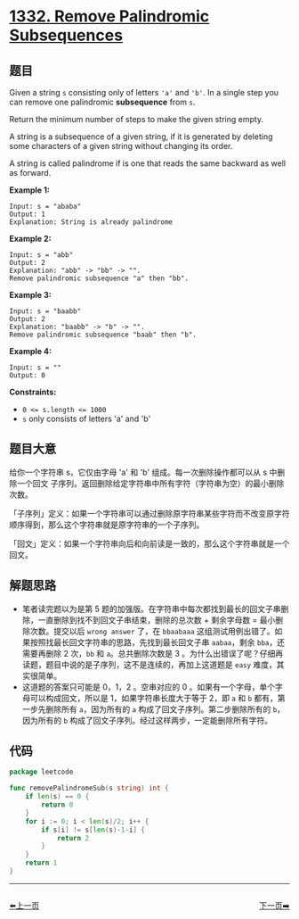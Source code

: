 # [1332. Remove Palindromic Subsequences](https://leetcode.com/problems/remove-palindromic-subsequences/)


## 题目

Given a string `s` consisting only of letters `'a'` and `'b'`. In a single step you can remove one palindromic **subsequence** from `s`.

Return the minimum number of steps to make the given string empty.

A string is a subsequence of a given string, if it is generated by deleting some characters of a given string without changing its order.

A string is called palindrome if is one that reads the same backward as well as forward.

**Example 1:**

```
Input: s = "ababa"
Output: 1
Explanation: String is already palindrome
```

**Example 2:**

```
Input: s = "abb"
Output: 2
Explanation: "abb" -> "bb" -> "". 
Remove palindromic subsequence "a" then "bb".
```

**Example 3:**

```
Input: s = "baabb"
Output: 2
Explanation: "baabb" -> "b" -> "". 
Remove palindromic subsequence "baab" then "b".
```

**Example 4:**

```
Input: s = ""
Output: 0
```

**Constraints:**

- `0 <= s.length <= 1000`
- `s` only consists of letters 'a' and 'b'

## 题目大意

给你一个字符串 s，它仅由字母 'a' 和 'b' 组成。每一次删除操作都可以从 s 中删除一个回文 子序列。返回删除给定字符串中所有字符（字符串为空）的最小删除次数。

「子序列」定义：如果一个字符串可以通过删除原字符串某些字符而不改变原字符顺序得到，那么这个字符串就是原字符串的一个子序列。

「回文」定义：如果一个字符串向后和向前读是一致的，那么这个字符串就是一个回文。

## 解题思路

- 笔者读完题以为是第 5 题的加强版。在字符串中每次都找到最长的回文子串删除，一直删除到找不到回文子串结束，删除的总次数 + 剩余字母数 = 最小删除次数。提交以后 `wrong answer` 了，在 `bbaabaaa` 这组测试用例出错了。如果按照找最长回文字符串的思路，先找到最长回文子串 `aabaa`，剩余 `bba`，还需要再删除 2 次，`bb` 和 `a`。总共删除次数是 3 。为什么出错误了呢？仔细再读题，题目中说的是子序列，这不是连续的，再加上这道题是 `easy` 难度，其实很简单。
- 这道题的答案只可能是 0，1，2 。空串对应的 0 。如果有一个字母，单个字母可以构成回文，所以是 1，如果字符串长度大于等于 2，即 `a` 和 `b` 都有，第一步先删除所有 `a`，因为所有的 `a` 构成了回文子序列。第二步删除所有的 `b`，因为所有的 `b` 构成了回文子序列。经过这样两步，一定能删除所有字符。

## 代码

```go
package leetcode

func removePalindromeSub(s string) int {
	if len(s) == 0 {
		return 0
	}
	for i := 0; i < len(s)/2; i++ {
		if s[i] != s[len(s)-1-i] {
			return 2
		}
	}
	return 1
}
```


----------------------------------------------
<div style="display: flex;justify-content: space-between;align-items: center;">
<p><a href="https://books.halfrost.com/leetcode/ChapterFour/1300~1399/1329.Sort-the-Matrix-Diagonally/">⬅️上一页</a></p>
<p><a href="https://books.halfrost.com/leetcode/ChapterFour/1300~1399/1337.The-K-Weakest-Rows-in-a-Matrix/">下一页➡️</a></p>
</div>

